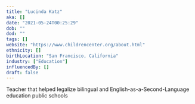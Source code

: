 ```yaml
---
title: "Lucinda Katz"
aka: []
date: "2021-05-24T00:25:29"
dob: ""
dod: ""
tags: []
website: "https://www.childrencenter.org/about.html"
ethnicity: []
birthLocation: "San Francisco, California"
industry: ["Education"]
influencedBy: []
draft: false
---
```


Teacher that helped legalize bilingual and English-as-a-Second-Language education public schools
